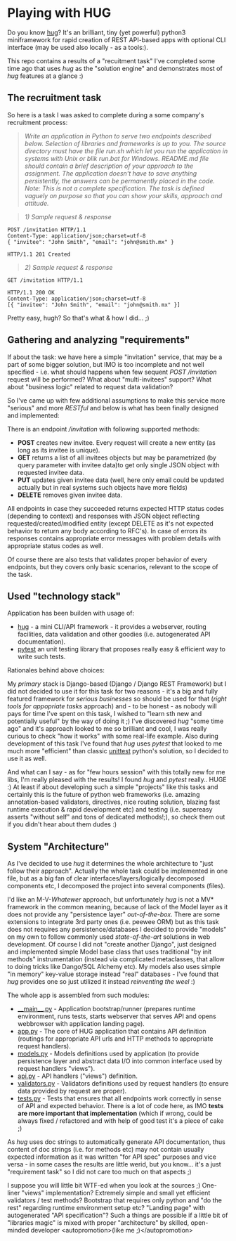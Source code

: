 # Playing with HUG

Do you know [hug](http://www.hug.rest)? It's an brilliant, tiny (yet powerful) python3 miniframework for rapid creation of REST API-based apps with optional CLI interface (may be used also locally - as a tools:). 

This repo contains a results of a "recuitment task" I've completed some time ago that uses *hug* as the "solution engine" and demonstrates most of *hug* features at a glance :)

## The recruitment task

So here is a task I was asked to complete during a some company's recruitment process:

>*Write an application in Python to serve two endpoints described below. Selection of libraries and frameworks is up to you. The source directory must have the file run.sh which let you run the application in systems with Unix or blik run.bat for Windows. README.md file should contain a brief description of your approach to the assignment. The application doesn't have to save anything persistently, the answers can be permanently placed in the code.
>Note: This is not a complete specification. The task is defined vaguely on purpose so that you can show your skills, approach and attitude.*

>*1) Sample request & response*
```console
POST /invitation HTTP/1.1
Content-Type: application/json;charset=utf-8
{ "invitee": "John Smith", "email": "john@smith.mx" }

HTTP/1.1 201 Created
```
>*2) Sample request & response*
```console
GET /invitation HTTP/1.1

HTTP/1.1 200 OK
Content-Type: application/json;charset=utf-8
[{ "invitee": "John Smith", "email": "john@smith.mx" }]
```

Pretty easy, hugh? So that's what & how I did... ;)

## Gathering and analyzing "requirements"
 
If about the task: we have here a simple "invitation" service, that may be a part of some bigger solution, but IMO is too incomplete and not well specified - i.e. what should happens when few sequent *POST /invitation* request will be performed? What about "multi-invitees" support? What about "business logic" related to request data validation?
 
So I've came up with few additional assumptions to make this service more "serious" and more *RESTful* and below is what has been finally designed and implemented:
 
There is an endpoint */invitation* with following supported methods:

 * **POST** creates new invitee. Every request will create a new entity (as long as its invitee is unique).
 * **GET** returns a list of all invitees objects but may be parametrized (by query parameter with invitee data)to get only single JSON object with requested invitee data.
 * **PUT** updates given invitee data (well, here only email could be updated actually but in real systems such objects have more fields)
 * **DELETE** removes given invitee data.
 
All endpoints in case they succeeded returns expected HTTP status codes  (depending to context) and responses with JSON object reflecting requested/created/modified entity (except DELETE as it's not expected behavior to return any body according to RFC's). In case of errors its responses contains appropriate error messages with problem details with appropriate status codes as well.
 
Of course there are also tests that validates proper behavior of every endpoints, but they covers only basic scenarios, relevant to the scope of the task.

## Used "technology stack"

Application has been builden with usage of:

 * [hug](http://hug.rest) - a mini CLI/API framework - it provides a webserver, routing facilities, data validation and other goodies (i.e. autogenerated API documentation).
 * [pytest](http://pytest.org) an unit testing library that proposes really easy & efficient way to write such tests.

Rationales behind above choices:

My *primary* stack is Django-based (Django / Django REST Framework) but I did not decided to use it for this task for two reasons - it's a big and fully featured framework for *serious businesses* so should be used for that (*right tools for appopriate tasks* approach) and - to be honest - as nobody will pays for time I've spent on this task, I wished to "learn sth new and potentially useful" by the way of doing it ;) I've discovered *hug* "some time ago" and it's approach looked to me so brilliant and cool, I was really curious to check "how it works" with some real-life example. Also during development of this task I've found that *hug* uses *pytest* that looked to me much more "efficient" than classic [unittest]() python's solution, so I decided to use it as well.

And what can I say - as for "few hours session" with this totally new for me libs, I'm really pleased with the results! I found *hug* and *pytest* really.. HUGE :) At least if about developing such a simple "projects" like this tasks and certainly this is the future of python web frameworks (i.e. amazing annotation-based validators, directives, nice routing solution, blazing fast runtime execution & rapid development etc) and testing (i.e. supereasy asserts "without self" and tons of dedicated methods!;), so check them out if you didn't hear about them dudes :)
 
## System "Architecture"

As I've decided to use *hug* it determines the whole architecture to "just follow their approach". Actually the whole task could be implemented in one file, but as a big fan of clear interfaces/layers/logically decomposed components etc, I decomposed the project into several components (files).

I'd like an M-V-*Whatewer* approach, but unfortunately *hug* is not a MV\* framework in the common meaning, because of lack of the Model layer as it does not provide any  "persistence layer" *out-of-the-box*. There are some extensions to integrate 3rd party ones (i.e. peewee ORM) but as this task does not requires any persistence/databases I decided to provide "models" on my own to follow commonly used *state-of-the-art* solutions in web development. Of course I did not "create another Django", just designed and implemented simple Model base class that uses traditional "by init methods" instrumentation (instead via complicated metaclasses, that allow to doing tricks like Dango/SQL Alchemy etc). My models also uses simple "in memory" key-value storage instead "real" databases - I've found that *hug* provides one so just utilized it instead *reinventing the weel* :)

 
The whole app is assembled from such modules:

 * [\_\_main\_\_.py](https://github.com/krembas/playing-with-hug/blob/master/app/__main__.py) - Application bootstrap/runner (prepares runtime environment, runs tests, starts webserver that serves API and opens webbrowser with application landing page).
 *  [app.py](https://github.com/krembas/playing-with-hug/blob/master/app/app.py) - The core of HUG application that contains API definition (routings for appropriate API urls and HTTP methods to appropriate request handlers).
 * [models.py](https://github.com/krembas/playing-with-hug/blob/master/app/models.py) - Models definitions used by application (to provide persistence layer and abstract data I/O into common interface used by request handlers "views").
 * [api.py](https://github.com/krembas/playing-with-hug/blob/master/app/api.py) - API handlers ("views") definition.
 * [validators.py](https://github.com/krembas/playing-with-hug/blob/master/app/validators.py) - Validators definitions used by request handlers (to ensure data provided by request are proper).
 * [tests.py](https://github.com/krembas/playing-with-hug/blob/master/app/tests.py) - Tests that ensures that all endpoints work correctly in sense of API and expected behavior. There is a lot of code here, as IMO **tests are more important that implementation** (which if wrong, could be always fixed / refactored and with help of good test it's a piece of cake ;)

As *hug* uses doc strings to automatically generate API documentation, thus content of doc strings (i.e. for methods etc) may not contain usually expected information as it was written "for API spec" purposes and vice versa - in some cases the results are little werid, but you know... it's a just "requirement task" so I did not care too much on that aspects ;)

I suppose you will little bit WTF-ed when you look at the sources ;) One-liner "views" implementation? Extremely simple and small yet efficient validators / test methods? Bootstrap that requires only python and "do the rest" regarding runtime environment setup etc? "Landing page" with autogenerated "API specification"? Such a things are possible if a little bit of "libraries magic" is mixed with proper "architecture" by skilled, open-minded developer \<autopromotion\>(like me ;)\</autopromotion\>